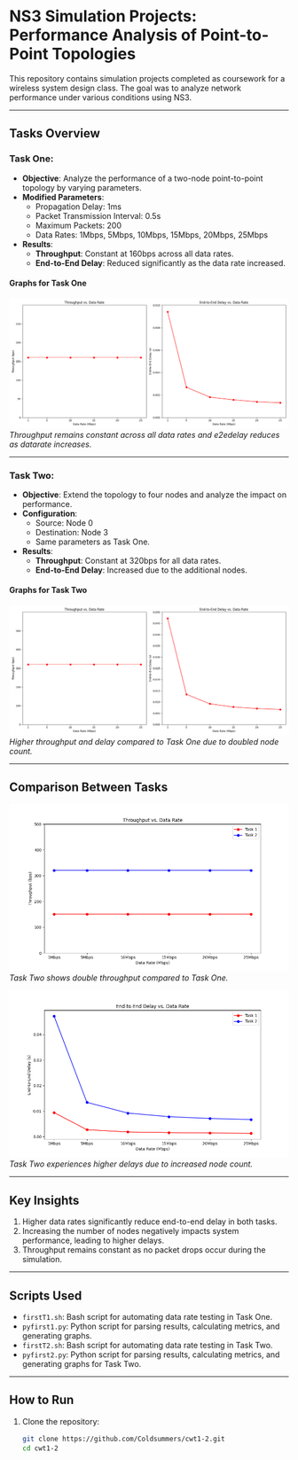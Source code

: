 # NS3 Simulation Projects: Performance Analysis of Point-to-Point Topologies  

This repository contains simulation projects completed as coursework for a wireless system design class. The goal was to analyze network performance under various conditions using NS3.  

---

## **Tasks Overview**  

### **Task One**:  
- **Objective**: Analyze the performance of a two-node point-to-point topology by varying parameters.  
- **Modified Parameters**:  
  - Propagation Delay: 1ms  
  - Packet Transmission Interval: 0.5s  
  - Maximum Packets: 200  
  - Data Rates: 1Mbps, 5Mbps, 10Mbps, 15Mbps, 20Mbps, 25Mbps  
- **Results**:  
  - **Throughput**: Constant at 160bps across all data rates.  
  - **End-to-End Delay**: Reduced significantly as the data rate increased.  

#### **Graphs for Task One**  
![Task One: Throughput & e2edelay vs Data Rate](./images/first1results.png)  
*Throughput remains constant across all data rates and e2edelay reduces as datarate increases.*  

---

### **Task Two**:  
- **Objective**: Extend the topology to four nodes and analyze the impact on performance.  
- **Configuration**:  
  - Source: Node 0  
  - Destination: Node 3  
  - Same parameters as Task One.  
- **Results**:  
  - **Throughput**: Constant at 320bps for all data rates.  
  - **End-to-End Delay**: Increased due to the additional nodes.  

#### **Graphs for Task Two**  
![Task Two: Throughput & e2edelay vs Data Rate](./images/first2results.png)  
*Higher throughput and delay compared to Task One due to doubled node count.*   

---

## **Comparison Between Tasks**  
![Comparison: Throughput](./images/throughput1v2.png)  
*Task Two shows double throughput compared to Task One.*  

![Comparison: End-to-End Delay](./images/e2edelay_t1vt2.png)  
*Task Two experiences higher delays due to increased node count.*  

---

## **Key Insights**  
1. Higher data rates significantly reduce end-to-end delay in both tasks.  
2. Increasing the number of nodes negatively impacts system performance, leading to higher delays.  
3. Throughput remains constant as no packet drops occur during the simulation.  

---

## **Scripts Used**  
- `firstT1.sh`: Bash script for automating data rate testing in Task One.  
- `pyfirst1.py`: Python script for parsing results, calculating metrics, and generating graphs.
- `firstT2.sh`: Bash script for automating data rate testing in Task Two.
- `pyfirst2.py`: Python script for parsing results, calculating metrics, and generating graphs for Task Two.

---

## **How to Run**  
1. Clone the repository:  
   ```bash
   git clone https://github.com/Coldsummers/cwt1-2.git
   cd cwt1-2
